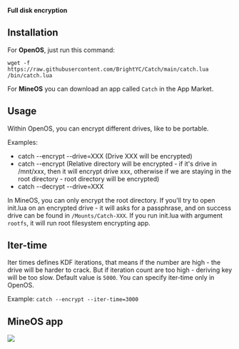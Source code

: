 **Full disk encryption**

## Installation

For **OpenOS**, just run this command:

```
wget -f https://raw.githubusercontent.com/BrightYC/Catch/main/catch.lua /bin/catch.lua
```

For **MineOS** you can download an app called `Catch` in the App Market.

## Usage

Within OpenOS, you can encrypt different drives, like to be portable.

Examples:

* catch --encrypt --drive=XXX (Drive XXX will be encrypted)
* catch --encrypt (Relative directory will be encrypted - if it's drive in /mnt/xxx, then it will encrypt drive xxx, otherwise if we are staying in the root directory - root directory will be encrypted)
* catch --decrypt --drive=XXX

In MineOS, you can only encrypt the root directory. If you'll try to open init.lua on an encrypted drive - it will asks for a passphrase, and on success drive can be found in `/Mounts/Catch-XXX`.
If you run init.lua with argument `rootfs`, it will run root filesystem encrypting app.

## Iter-time
Iter times defines KDF iterations, that means if the number are high - the drive will be harder to crack. But if iteration count are too high - deriving key will be too slow. Default value is `5000`. You can specify iter-time only in OpenOS. 

Example: `catch --encrypt --iter-time=3000`

## MineOS app

![](https://i.imgur.com/1KchSct.png)
